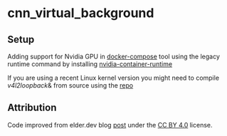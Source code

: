 # cnn_virtual_background

## Setup

Adding support for Nvidia GPU in [docker-compose](https://docs.docker.com/compose/) tool using the legacy runtime command by installing [nvidia-container-runtime](https://github.com/NVIDIA/nvidia-container-runtime)

If you are using a recent Linux kernel version you might need to compile *v4l2loopback*& from source using the [repo](https://github.com/umlaeute/v4l2loopback)

## Attribution

Code improved from elder.dev blog [post](https://elder.dev/posts/open-source-virtual-background/) under the [CC BY 4.0](https://creativecommons.org/licenses/by/4.0/) license.